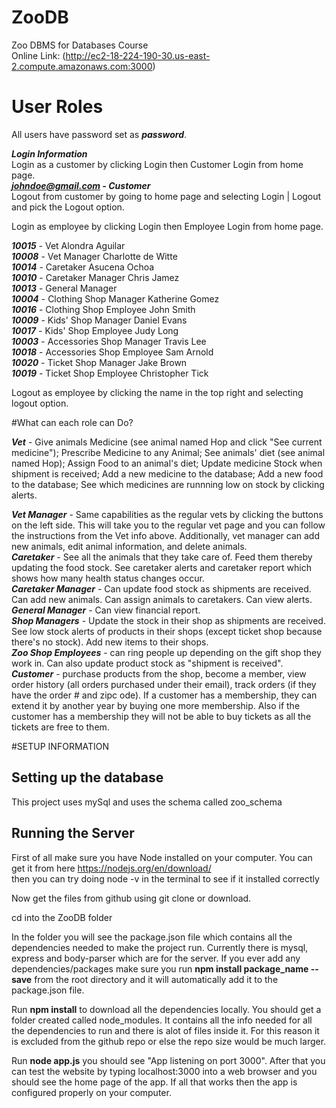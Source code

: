 # ZooDB
Zoo DBMS for Databases Course  
Online Link: (http://ec2-18-224-190-30.us-east-2.compute.amazonaws.com:3000)
# User Roles
All users have password set as ***password***.  

***Login Information***  
Login as a customer by clicking Login then Customer Login from home page.  
***johndoe@gmail.com - Customer***  
Logout from customer by going to home page and selecting Login | Logout and pick the Logout option.  

Login as employee by clicking Login then Employee Login from home page. 

***10015*** - Vet Alondra Aguilar  
***10008*** - Vet Manager Charlotte de Witte  
***10014*** - Caretaker Asucena Ochoa  
***10010*** - Caretaker Manager Chris Jamez   
***10013*** - General Manager    
***10004*** - Clothing Shop Manager Katherine Gomez   
***10016*** - Clothing Shop Employee John Smith   
***10009*** - Kids' Shop Manager Daniel Evans   
***10017*** - Kids' Shop Employee Judy Long   
***10003*** - Accessories Shop Manager Travis Lee   
***10018*** - Accessories Shop Employee Sam Arnold    
***10020*** - Ticket Shop Manager Jake Brown   
***10019*** - Ticket Shop Employee Christopher Tick   

Logout as employee by clicking the name in the top right and selecting logout option.  

#What can each role can Do?  

***Vet*** - Give animals Medicine (see animal named Hop and click "See current medicine"); Prescribe Medicine to any Animal; See animals' diet (see animal named Hop); Assign Food to an animal's diet; Update medicine Stock when shipment is received; Add a new medicine to the database; Add a new food to the database; See which medicines are runnning low on stock by clicking alerts.

***Vet Manager*** - Same capabilities as the regular vets by clicking the buttons on the left side. This will take you to the regular vet page and you can follow the instructions from the Vet info above. Additionally, vet manager can add new animals, edit animal information, and delete animals.   
***Caretaker*** - See all the animals that they take care of. Feed them thereby updating the food stock. See caretaker alerts and caretaker report which shows how many health status changes occur.   
***Caretaker Manager*** - Can update food stock as shipments are received. Can add new animals. Can assign animals to caretakers. Can view alerts.   
***General Manager*** -  Can view financial report.   
***Shop Managers*** - Update the stock in their shop as shipments are received. See low stock alerts of products in their shops (except ticket shop because there's no stock). Add new items to their shops.   
***Zoo Shop Employees*** - can ring people up depending on the gift shop they work in. Can also update product stock as "shipment is received".   
***Customer*** - purchase products from the shop, become a member, view order history (all orders purchased under their email), track orders (if they have the order # and zipc ode). If a customer has a membership, they can extend it by another year by buying one more membership. Also if the customer has a membership they will not be able to buy tickets as all the tickets are free to them.

#SETUP INFORMATION  

## Setting up the database  
This project uses mySql and uses the schema called zoo_schema   

## Running the Server  
First of all make sure you have Node installed on your computer. You can get it from here https://nodejs.org/en/download/   
then you can try doing node -v in the terminal to see if it installed correctly  

Now get the files from github using git clone or download.  

cd into the ZooDB folder

In the folder you will see the package.json file which contains all the dependencies needed to make the project run. 
Currently there is mysql, express and body-parser which are for the server. 
If you ever add any dependencies/packages make sure you run **npm install package_name --save** from the root directory
and it will automatically add it to the package.json file.

Run **npm install** to download all the dependencies locally. You should get a folder created called node_modules. It contains all the info needed for all the dependencies to run and there is alot of files inside it. 
For this reason it is excluded from the github repo or else the repo size would be much larger. 

Run **node app.js** you should see "App listening on port 3000". After that you can test the website
by typing localhost:3000 into a web browser and you should see the home page of the app. If all that works then the app is configured properly on your computer.




